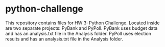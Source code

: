 # python-challenge

This repository contains files for HW 3: Python Challenge. Located inside are two separate projects: PyBank and PyPoll. 
PyBank uses budget data and has an analysis.txt file in the Analysis folder. 
PyPoll uses election results and has an analysis.txt file in the Analysis folder.